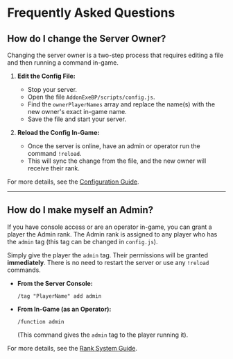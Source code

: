 # Frequently Asked Questions

## How do I change the Server Owner?

Changing the server owner is a two-step process that requires editing a file and then running a command in-game.

1.  **Edit the Config File:**
    -   Stop your server.
    -   Open the file `AddonExeBP/scripts/config.js`.
    -   Find the `ownerPlayerNames` array and replace the name(s) with the new owner's exact in-game name.
    -   Save the file and start your server.

2.  **Reload the Config In-Game:**
    -   Once the server is online, have an admin or operator run the command `!reload`.
    -   This will sync the change from the file, and the new owner will receive their rank.

For more details, see the [Configuration Guide](ConfigurationGuide.md#1-set-the-server-owners).

---

## How do I make myself an Admin?

If you have console access or are an operator in-game, you can grant a player the Admin rank. The Admin rank is assigned to any player who has the `admin` tag (this tag can be changed in `config.js`).

Simply give the player the `admin` tag. Their permissions will be granted **immediately**. There is no need to restart the server or use any `!reload` commands.

-   **From the Server Console:**
    ```
    /tag "PlayerName" add admin
    ```

-   **From In-Game (as an Operator):**
    ```
    /function admin
    ```
    (This command gives the `admin` tag to the player running it).

For more details, see the [Rank System Guide](RankSystem.md#set-server-admins-optional).
